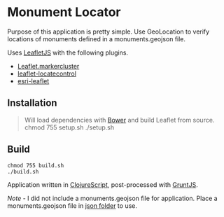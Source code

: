 # Monument Locator

Purpose of this application is pretty simple. Use GeoLocation to verify
locations of monuments defined in a monuments.geojson file.

Uses [LeafletJS](http://leafletjs.com/) with the following plugins.

* [Leaflet.markercluster](https://github.com/Leaflet/Leaflet.markercluster)
* [leaflet-locatecontrol](https://github.com/domoritz/leaflet-locatecontrol)
* [esri-leaflet](https://github.com/Esri/esri-leaflet)

## Installation
>Will load dependencies with [Bower](https://github.com/bower/bower) and build Leaflet from source.
    chmod 755 setup.sh
    ./setup.sh

## Build
    chmod 755 build.sh
    ./build.sh

Application written in [ClojureScript](https://github.com/clojure/clojurescript), post-processed with [GruntJS](http://gruntjs.com/).

*Note* - I did not include a monuments.geojson file for application.
Place a monuments.geojson file in [json folder](https://github.com/odoe/monitoringlocator/tree/master/resources/json) to use.
